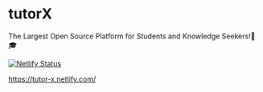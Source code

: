 # tutorX
The Largest Open Source Platform for Students and Knowledge Seekers!🏾🎓 

[![Netlify Status](https://api.netlify.com/api/v1/badges/2e9362da-1d21-46ce-a766-6cf97e99341a/deploy-status)](https://app.netlify.com/sites/tutor-x/deploys)

https://tutor-x.netlify.com/
